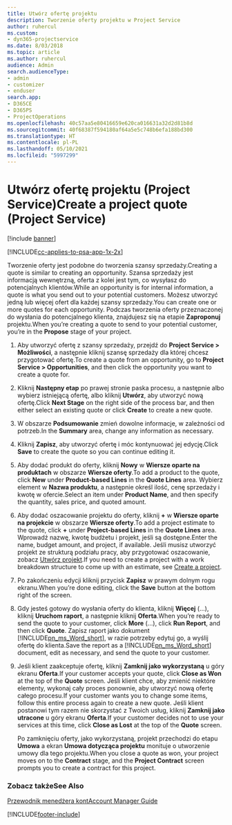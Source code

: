 ```yaml
---
title: Utwórz ofertę projektu
description: Tworzenie oferty projektu w Project Service
author: ruhercul
ms.custom:
- dyn365-projectservice
ms.date: 8/03/2018
ms.topic: article
ms.author: ruhercul
audience: Admin
search.audienceType:
- admin
- customizer
- enduser
search.app:
- D365CE
- D365PS
- ProjectOperations
ms.openlocfilehash: 40c57aa5e80416659e620ca016631a32d2d81b8d
ms.sourcegitcommit: 40f68387f594180af64a5e5c748b6efa188bd300
ms.translationtype: HT
ms.contentlocale: pl-PL
ms.lasthandoff: 05/10/2021
ms.locfileid: "5997299"
---
```

# <a name="create-a-project-quote-project-service"></a><span data-ttu-id="2087e-103">Utwórz ofertę projektu (Project Service)</span><span class="sxs-lookup"><span data-stu-id="2087e-103">Create a project quote (Project Service)</span></span>

[!include [banner](../includes/psa-now-project-operations.md)]

[!INCLUDE[cc-applies-to-psa-app-1x-2x](../includes/cc-applies-to-psa-app-1x-2x.md)]

<span data-ttu-id="2087e-104">Tworzenie oferty jest podobne do tworzenia szansy sprzedaży.</span><span class="sxs-lookup"><span data-stu-id="2087e-104">Creating a quote is similar to creating an opportunity.</span></span> <span data-ttu-id="2087e-105">Szansa sprzedaży jest informacją wewnętrzną, oferta z kolei jest tym, co wysyłasz do potencjalnych klientów.</span><span class="sxs-lookup"><span data-stu-id="2087e-105">While an opportunity is for internal information, a quote is what you send out to your potential customers.</span></span> <span data-ttu-id="2087e-106">Możesz utworzyć jedną lub więcej ofert dla każdej szansy sprzedaży.</span><span class="sxs-lookup"><span data-stu-id="2087e-106">You can create one or more quotes for each opportunity.</span></span> <span data-ttu-id="2087e-107">Podczas tworzenia oferty przeznaczonej do wysłania do potencjalnego klienta, znajdujesz się na etapie **Zaproponuj** projektu.</span><span class="sxs-lookup"><span data-stu-id="2087e-107">When you’re creating a quote to send to your potential customer, you’re in the **Propose** stage of your project.</span></span>  
  
1. <span data-ttu-id="2087e-108">Aby utworzyć ofertę z szansy sprzedaży, przejdź do **Project Service > Możliwości**, a następnie kliknij szansę sprzedaży dla której chcesz przygotować ofertę.</span><span class="sxs-lookup"><span data-stu-id="2087e-108">To create a quote from an opportunity, go to **Project Service > Opportunities**, and then click the opportunity you want to create a quote for.</span></span>  
  
2. <span data-ttu-id="2087e-109">Kliknij **Następny etap** po prawej stronie paska procesu, a następnie albo wybierz istniejącą ofertę, albo kliknij **Utwórz**, aby utworzyć nową ofertę.</span><span class="sxs-lookup"><span data-stu-id="2087e-109">Click **Next Stage** on the right side of the process bar, and then either select an existing quote or click **Create** to create a new quote.</span></span>  
  
3. <span data-ttu-id="2087e-110">W obszarze **Podsumowanie** zmień dowolne informacje, w zależności od potrzeb.</span><span class="sxs-lookup"><span data-stu-id="2087e-110">In the **Summary** area, change any information as necessary.</span></span>  
  
4. <span data-ttu-id="2087e-111">Kliknij **Zapisz**, aby utworzyć ofertę i móc kontynuować jej edycję.</span><span class="sxs-lookup"><span data-stu-id="2087e-111">Click **Save** to create the quote so you can continue editing it.</span></span>  
  
5. <span data-ttu-id="2087e-112">Aby dodać produkt do oferty, kliknij **Nowy** w **Wiersze oparte na produktach** w obszarze **Wiersze oferty**.</span><span class="sxs-lookup"><span data-stu-id="2087e-112">To add a product to the quote, click **New** under **Product-based Lines** in the **Quote Lines** area.</span></span> <span data-ttu-id="2087e-113">Wybierz element w **Nazwa produktu**, a następnie określ ilość, cenę sprzedaży i kwotę w ofercie.</span><span class="sxs-lookup"><span data-stu-id="2087e-113">Select an item under **Product Name**, and then specify the quantity, sales price, and quoted amount.</span></span>  
  
6. <span data-ttu-id="2087e-114">Aby dodać oszacowanie projektu do oferty, kliknij **+** w **Wiersze oparte na projekcie** w obszarze **Wiersze oferty**.</span><span class="sxs-lookup"><span data-stu-id="2087e-114">To add a project estimate to the quote, click **+** under **Project-based Lines** in the **Quote Lines** area.</span></span> <span data-ttu-id="2087e-115">Wprowadź nazwę, kwotę budżetu i projekt, jeśli są dostępne.</span><span class="sxs-lookup"><span data-stu-id="2087e-115">Enter the name, budget amount, and project, if available.</span></span> <span data-ttu-id="2087e-116">Jeśli musisz utworzyć projekt ze strukturą podziału pracy, aby przygotować oszacowanie, zobacz [Utwórz projekt](../psa/create-project.md).</span><span class="sxs-lookup"><span data-stu-id="2087e-116">If you need to create a project with a work breakdown structure to come up with an estimate, see [Create a project](../psa/create-project.md).</span></span>  
  
7. <span data-ttu-id="2087e-117">Po zakończeniu edycji kliknij przycisk **Zapisz** w prawym dolnym rogu ekranu.</span><span class="sxs-lookup"><span data-stu-id="2087e-117">When you’re done editing, click the **Save** button at the bottom right of the screen.</span></span>  
  
8. <span data-ttu-id="2087e-118">Gdy jesteś gotowy do wysłania oferty do klienta, kliknij **Więcej** (...), kliknij **Uruchom raport**, a następnie kliknij **Oferta**.</span><span class="sxs-lookup"><span data-stu-id="2087e-118">When you’re ready to send the quote to your customer, click **More** (…), click **Run Report**, and then click **Quote**.</span></span> <span data-ttu-id="2087e-119">Zapisz raport jako dokument [!INCLUDE[pn_ms_Word_short](../includes/pn-ms-word-short.md)], w razie potrzeby edytuj go, a wyślij ofertę do klienta.</span><span class="sxs-lookup"><span data-stu-id="2087e-119">Save the report as a [!INCLUDE[pn_ms_Word_short](../includes/pn-ms-word-short.md)] document, edit as necessary, and send the quote to your customer.</span></span>  
  
9. <span data-ttu-id="2087e-120">Jeśli klient zaakceptuje ofertę, kliknij **Zamknij jako wykorzystaną** u góry ekranu **Oferta**.</span><span class="sxs-lookup"><span data-stu-id="2087e-120">If your customer accepts your quote, click **Close as Won** at the top of the **Quote** screen.</span></span> <span data-ttu-id="2087e-121">Jeśli klient chce, aby zmienić niektóre elementy, wykonaj cały proces ponownie, aby utworzyć nową ofertę całego procesu.</span><span class="sxs-lookup"><span data-stu-id="2087e-121">If your customer wants you to change some items, follow this entire process again to create a new quote.</span></span> <span data-ttu-id="2087e-122">Jeśli klient postanowi tym razem nie skorzystać z Twoich usług, kliknij **Zamknij jako utracone** u góry ekranu **Oferta**.</span><span class="sxs-lookup"><span data-stu-id="2087e-122">If your customer decides not to use your services at this time, click **Close as Lost** at the top of the **Quote** screen.</span></span>  
  
   <span data-ttu-id="2087e-123">Po zamknięciu oferty, jako wykorzystaną, projekt przechodzi do etapu **Umowa** a ekran **Umowa dotycząca projektu** monituje o utworzenie umowy dla tego projektu.</span><span class="sxs-lookup"><span data-stu-id="2087e-123">When you close a quote as won, your project moves on to the **Contract** stage, and the **Project Contract** screen prompts you to create a contract for this project.</span></span>  
  
### <a name="see-also"></a><span data-ttu-id="2087e-124">Zobacz także</span><span class="sxs-lookup"><span data-stu-id="2087e-124">See Also</span></span>  
 [<span data-ttu-id="2087e-125">Przewodnik menedżera kont</span><span class="sxs-lookup"><span data-stu-id="2087e-125">Account Manager Guide</span></span>](../psa/account-manager-guide.md)


[!INCLUDE[footer-include](../includes/footer-banner.md)]